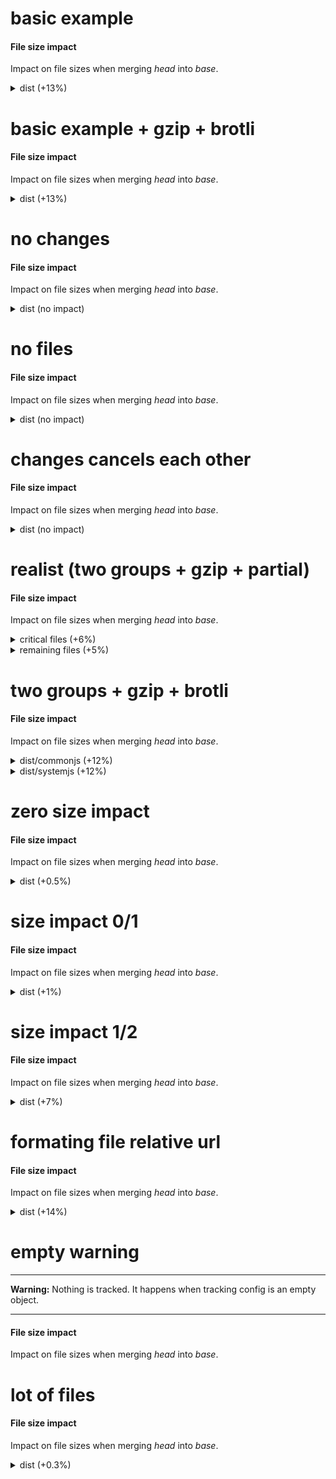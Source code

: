 # basic example

<h4 id="file-size-impact">File size impact</h4>

<p>Impact on file sizes when merging <em>head</em> into <em>base</em>.</p>
<details>
  <summary>dist (+13%)</summary>
  <table>
    <thead>
      <tr>
        <th nowrap>Files</th>
        <th nowrap>new size</th>
        <th></th>
      </tr>
    </thead>
    <tbody>
      <tr>
        <td nowrap>dist/foo.js</td>
        <td nowrap>115 B (+15 B / +15%)</td>
        <td>:arrow_upper_right:</td>
      </tr>
      <tr>
        <td nowrap>dist/bar.js</td>
        <td nowrap>110 B (+10 B / +10%)</td>
        <td>:arrow_upper_right:</td>
      </tr>
    </tbody>
    <tfoot>
      <tr>
        <td nowrap><strong>Total (2)</strong></td>
        <td nowrap>225 B (+25 B / +13%)</td>
        <td>:arrow_upper_right:</td>
      </tr>
    </tfoot>
  </table>
</details>

# basic example + gzip + brotli

<h4 id="file-size-impact">File size impact</h4>

<p>Impact on file sizes when merging <em>head</em> into <em>base</em>.</p>
<details>
  <summary>dist (+13%)</summary>
  <table>
    <thead>
      <tr>
        <th nowrap>Files</th>
        <th nowrap>new size</th>
        <th nowrap>new gzip size</th>
        <th nowrap>new brotli size</th>
        <th></th>
      </tr>
    </thead>
    <tbody>
      <tr>
        <td nowrap>dist/foo.js</td>
        <td nowrap>115 B (+15 B / +15%)</td>
        <td nowrap>24 B (+4 B / +20%)</td>
        <td nowrap>21 B (+3 B / +17%)</td>
        <td>:arrow_upper_right:</td>
      </tr>
      <tr>
        <td nowrap>dist/bar.js</td>
        <td nowrap>110 B (+10 B / +10%)</td>
        <td nowrap>22 B (+2 B / +10%)</td>
        <td nowrap>19 B (+1 B / +6%)</td>
        <td>:arrow_upper_right:</td>
      </tr>
    </tbody>
    <tfoot>
      <tr>
        <td nowrap><strong>Total (2)</strong></td>
        <td nowrap>225 B (+25 B / +13%)</td>
        <td nowrap>46 B (+6 B / +15%)</td>
        <td nowrap>40 B (+4 B / +11%)</td>
        <td>:arrow_upper_right:</td>
      </tr>
    </tfoot>
  </table>
</details>

# no changes

<h4 id="file-size-impact">File size impact</h4>

<p>Impact on file sizes when merging <em>head</em> into <em>base</em>.</p>
<details>
  <summary>dist (no impact)</summary>
  <table>
    <thead>
      <tr>
        <th nowrap>Files</th>
        <th nowrap>new size</th>
        <th></th>
      </tr>
    </thead>
    <tbody>
      <tr>
        <td nowrap><i>Unmodified (1)</i></td>
        <td nowrap>110 B (0 B / +0%)</td>
        <td>:ghost:</td>
      </tr>
    </tbody>
    <tfoot>
      <tr>
        <td nowrap><strong>Total (1)</strong></td>
        <td nowrap>110 B (0 B / +0%)</td>
        <td>:ghost:</td>
      </tr>
    </tfoot>
  </table>
</details>

# no files

<h4 id="file-size-impact">File size impact</h4>

<p>Impact on file sizes when merging <em>head</em> into <em>base</em>.</p>
<details>
  <summary>dist (no impact)</summary>
  <p>No file in dist group (see config below).</p>

```json
{
  "*/**": false
}
```

</details>

# changes cancels each other

<h4 id="file-size-impact">File size impact</h4>

<p>Impact on file sizes when merging <em>head</em> into <em>base</em>.</p>
<details>
  <summary>dist (no impact)</summary>
  <table>
    <thead>
      <tr>
        <th nowrap>Files</th>
        <th nowrap>new size</th>
        <th></th>
      </tr>
    </thead>
    <tbody>
      <tr>
        <td nowrap>dist/file-a.js</td>
        <td nowrap>15 B (+5 B / +50%)</td>
        <td>:arrow_upper_right:</td>
      </tr>
      <tr>
        <td nowrap>dist/file-b.js</td>
        <td nowrap>10 B (-5 B / -33%)</td>
        <td>:arrow_lower_right:</td>
      </tr>
    </tbody>
    <tfoot>
      <tr>
        <td nowrap><strong>Total (2)</strong></td>
        <td nowrap>25 B (0 B / +0%)</td>
        <td>:ghost:</td>
      </tr>
    </tfoot>
  </table>
</details>

# realist (two groups + gzip + partial)

<h4 id="file-size-impact">File size impact</h4>

<p>Impact on file sizes when merging <em>head</em> into <em>base</em>.</p>
<details>
  <summary>critical files (+6%)</summary>
  <table>
    <thead>
      <tr>
        <th nowrap>Files</th>
        <th nowrap>new size</th>
        <th nowrap>new gzip size</th>
        <th></th>
      </tr>
    </thead>
    <tbody>
      <tr>
        <td nowrap>dist/foo.js</td>
        <td nowrap>85.5 kB (+7 kB / +9%)</td>
        <td nowrap>36.6 kB (+4 kB / +12%)</td>
        <td>:arrow_upper_right:</td>
      </tr>
      <tr>
        <td nowrap><i>Unmodified (1)</i></td>
        <td nowrap>45.5 kB (0 B / +0%)</td>
        <td nowrap>23.5 kB (0 B / +0%)</td>
        <td>:ghost:</td>
      </tr>
    </tbody>
    <tfoot>
      <tr>
        <td nowrap><strong>Total (2)</strong></td>
        <td nowrap>131 kB (+7 kB / +6%)</td>
        <td nowrap>60.1 kB (+4 kB / +7%)</td>
        <td>:arrow_upper_right:</td>
      </tr>
    </tfoot>
  </table>
</details>

<details>
  <summary>remaining files (+5%)</summary>
  <table>
    <thead>
      <tr>
        <th nowrap>Files</th>
        <th nowrap>new size</th>
        <th nowrap>new gzip size</th>
        <th></th>
      </tr>
    </thead>
    <tbody>
      <tr>
        <td nowrap>dist/feature.js</td>
        <td nowrap>21.6 kB (+4.11 kB / +24%)</td>
        <td nowrap>12.5 kB (+2.94 kB / +31%)</td>
        <td>:arrow_upper_right:</td>
      </tr>
      <tr>
        <td nowrap><i>Unmodified (4)</i></td>
        <td nowrap>69.8 kB (0 B / +0%)</td>
        <td nowrap>38.1 kB (0 B / +0%)</td>
        <td>:ghost:</td>
      </tr>
    </tbody>
    <tfoot>
      <tr>
        <td nowrap><strong>Total (5)</strong></td>
        <td nowrap>91.4 kB (+4.11 kB / +5%)</td>
        <td nowrap>50.6 kB (+2.94 kB / +6%)</td>
        <td>:arrow_upper_right:</td>
      </tr>
    </tfoot>
  </table>
</details>

# two groups + gzip + brotli

<h4 id="file-size-impact">File size impact</h4>

<p>Impact on file sizes when merging <em>head</em> into <em>base</em>.</p>
<details>
  <summary>dist/commonjs (+12%)</summary>
  <table>
    <thead>
      <tr>
        <th nowrap>Files</th>
        <th nowrap>new size</th>
        <th nowrap>new gzip size</th>
        <th nowrap>new brotli size</th>
        <th></th>
      </tr>
    </thead>
    <tbody>
      <tr>
        <td nowrap>dist/commonjs/hello.js</td>
        <td nowrap>187 kB (+20 kB / +12%)</td>
        <td nowrap>1.8 kB (+200 B / +13%)</td>
        <td nowrap>1.7 kB (+200 B / +13%)</td>
        <td>:arrow_upper_right:</td>
      </tr>
      <tr>
        <td nowrap>dist/commonjs/foo.js</td>
        <td nowrap>120 B</td>
        <td nowrap>12 B</td>
        <td nowrap>11 B</td>
        <td>:baby:</td>
      </tr>
      <tr>
        <td nowrap><del>dist/commonjs/bar.js</del></td>
        <td nowrap>deleted (-100 B)</td>
        <td nowrap>deleted (-10 B)</td>
        <td nowrap>deleted (-9 B)</td>
        <td></td>
      </tr>
    </tbody>
    <tfoot>
      <tr>
        <td nowrap><strong>Total (3)</strong></td>
        <td nowrap>187 kB (+20 kB / +12%)</td>
        <td nowrap>1.81 kB (+202 B / +13%)</td>
        <td nowrap>1.71 kB (+202 B / +13%)</td>
        <td>:arrow_upper_right:</td>
      </tr>
    </tfoot>
  </table>
</details>

<details>
  <summary>dist/systemjs (+12%)</summary>
  <table>
    <thead>
      <tr>
        <th nowrap>Files</th>
        <th nowrap>new size</th>
        <th nowrap>new gzip size</th>
        <th nowrap>new brotli size</th>
        <th></th>
      </tr>
    </thead>
    <tbody>
      <tr>
        <td nowrap>dist/systemjs/hello.js</td>
        <td nowrap>187 kB (+20 kB / +12%)</td>
        <td nowrap>1.8 kB (+200 B / +13%)</td>
        <td nowrap>1.7 kB (+200 B / +13%)</td>
        <td>:arrow_upper_right:</td>
      </tr>
      <tr>
        <td nowrap>dist/systemjs/foo.js</td>
        <td nowrap>120 B</td>
        <td nowrap>12 B</td>
        <td nowrap>11 B</td>
        <td>:baby:</td>
      </tr>
      <tr>
        <td nowrap><del>dist/systemjs/bar.js</del></td>
        <td nowrap>deleted (-100 B)</td>
        <td nowrap>deleted (-10 B)</td>
        <td nowrap>deleted (-9 B)</td>
        <td></td>
      </tr>
    </tbody>
    <tfoot>
      <tr>
        <td nowrap><strong>Total (3)</strong></td>
        <td nowrap>187 kB (+20 kB / +12%)</td>
        <td nowrap>1.81 kB (+202 B / +13%)</td>
        <td nowrap>1.71 kB (+202 B / +13%)</td>
        <td>:arrow_upper_right:</td>
      </tr>
    </tfoot>
  </table>
</details>

# zero size impact

<h4 id="file-size-impact">File size impact</h4>

<p>Impact on file sizes when merging <em>head</em> into <em>base</em>.</p>
<details>
  <summary>dist (+0.5%)</summary>
  <table>
    <thead>
      <tr>
        <th nowrap>Files</th>
        <th nowrap>new size</th>
        <th></th>
      </tr>
    </thead>
    <tbody>
      <tr>
        <td nowrap>dist/bar.js</td>
        <td nowrap>315 B (+15 B / +5%)</td>
        <td>:arrow_upper_right:</td>
      </tr>
      <tr>
        <td nowrap>dist/foo.js</td>
        <td nowrap>2.5 kB (0 B / +0%)</td>
        <td>:ghost:</td>
      </tr>
    </tbody>
    <tfoot>
      <tr>
        <td nowrap><strong>Total (2)</strong></td>
        <td nowrap>2.81 kB (+15 B / +0.5%)</td>
        <td>:arrow_upper_right:</td>
      </tr>
    </tfoot>
  </table>
</details>

# size impact 0/1

<h4 id="file-size-impact">File size impact</h4>

<p>Impact on file sizes when merging <em>head</em> into <em>base</em>.</p>
<details>
  <summary>dist (+1%)</summary>
  <table>
    <thead>
      <tr>
        <th nowrap>Files</th>
        <th nowrap>new size</th>
        <th></th>
      </tr>
    </thead>
    <tbody>
      <tr>
        <td nowrap>dist/bar.js</td>
        <td nowrap>101 B (+1 B / +1%)</td>
        <td>:arrow_upper_right:</td>
      </tr>
    </tbody>
    <tfoot>
      <tr>
        <td nowrap><strong>Total (1)</strong></td>
        <td nowrap>101 B (+1 B / +1%)</td>
        <td>:arrow_upper_right:</td>
      </tr>
    </tfoot>
  </table>
</details>

# size impact 1/2

<h4 id="file-size-impact">File size impact</h4>

<p>Impact on file sizes when merging <em>head</em> into <em>base</em>.</p>
<details>
  <summary>dist (+7%)</summary>
  <table>
    <thead>
      <tr>
        <th nowrap>Files</th>
        <th nowrap>new size</th>
        <th></th>
      </tr>
    </thead>
    <tbody>
      <tr>
        <td nowrap>dist/foo.js</td>
        <td nowrap>115 B (+14 B / +14%)</td>
        <td>:arrow_upper_right:</td>
      </tr>
      <tr>
        <td nowrap>dist/bar.js</td>
        <td nowrap>101 B (+1 B / +1%)</td>
        <td>:arrow_upper_right:</td>
      </tr>
    </tbody>
    <tfoot>
      <tr>
        <td nowrap><strong>Total (2)</strong></td>
        <td nowrap>216 B (+15 B / +7%)</td>
        <td>:arrow_upper_right:</td>
      </tr>
    </tfoot>
  </table>
</details>

# formating file relative url

<h4 id="file-size-impact">File size impact</h4>

<p>Impact on file sizes when merging <em>head</em> into <em>base</em>.</p>
<details>
  <summary>dist (+14%)</summary>
  <table>
    <thead>
      <tr>
        <th nowrap>Files</th>
        <th nowrap>new size</th>
        <th></th>
      </tr>
    </thead>
    <tbody>
      <tr>
        <td nowrap>foo.js</td>
        <td nowrap>115 B (+14 B / +14%)</td>
        <td>:arrow_upper_right:</td>
      </tr>
    </tbody>
    <tfoot>
      <tr>
        <td nowrap><strong>Total (1)</strong></td>
        <td nowrap>115 B (+14 B / +14%)</td>
        <td>:arrow_upper_right:</td>
      </tr>
    </tfoot>
  </table>
</details>

# empty warning

---

**Warning:** Nothing is tracked. It happens when tracking config is an empty object.

---

<h4 id="file-size-impact">File size impact</h4>

<p>Impact on file sizes when merging <em>head</em> into <em>base</em>.</p>

# lot of files

<h4 id="file-size-impact">File size impact</h4>

<p>Impact on file sizes when merging <em>head</em> into <em>base</em>.</p>
<details>
  <summary>dist (+0.3%)</summary>
  <table>
    <thead>
      <tr>
        <th nowrap>Files</th>
        <th nowrap>new size</th>
        <th nowrap>new gzip size</th>
        <th></th>
      </tr>
    </thead>
    <tbody>
      <tr>
        <td nowrap>1.js</td>
        <td nowrap>2 kB (+1.9 kB / +1900%)</td>
        <td nowrap>200 B (+180 B / +900%)</td>
        <td>:arrow_upper_right:</td>
      </tr>
      <tr>
        <td nowrap>2.js</td>
        <td nowrap>20 B (-180 B / -90%)</td>
        <td nowrap>10 B (-30 B / -75%)</td>
        <td>:arrow_lower_right:</td>
      </tr>
      <tr>
        <td nowrap>0.js</td>
        <td nowrap>0 B (0 B / +0%)</td>
        <td nowrap>0 B (0 B / +0%)</td>
        <td>:ghost:</td>
      </tr>
      <tr>
        <td nowrap><i>Unmodified (97)</i></td>
        <td nowrap>495 kB (0 B / +0%)</td>
        <td nowrap>98.9 kB (0 B / +0%)</td>
        <td>:ghost:</td>
      </tr>
    </tbody>
    <tfoot>
      <tr>
        <td nowrap><strong>Total (100)</strong></td>
        <td nowrap>497 kB (+1.72 kB / +0.3%)</td>
        <td nowrap>99.2 kB (+150 B / +0.2%)</td>
        <td>:arrow_upper_right:</td>
      </tr>
    </tfoot>
  </table>
</details>
